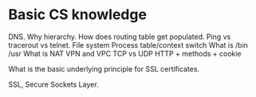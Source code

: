 # Basic CS knowledge

DNS. Why hierarchy.
How does routing table get populated.
Ping vs tracerout vs telnet.
File system
Process table/context switch
What is /bin /usr
What is NAT
VPN and VPC
TCP vs UDP
HTTP + methods + cookie

What is the basic underlying principle for SSL certificates.

SSL, Secure Sockets Layer.
